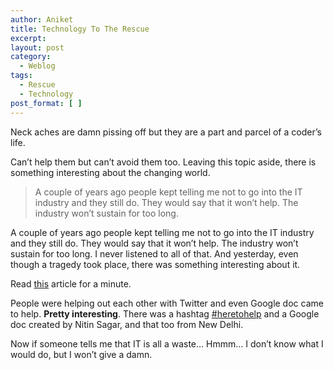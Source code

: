 ```yaml
---
author: Aniket
title: Technology To The Rescue
excerpt:
layout: post
category:
  - Weblog
tags:
  - Rescue
  - Technology
post_format: [ ]
---
```

Neck aches are damn pissing off but they are a part and parcel of a coder’s life.

Can’t help them but can’t avoid them too. Leaving this topic aside, there is something interesting about the changing world.

> A couple of years ago people kept telling me not to go into the IT industry and they still do. They would say that it won’t help. The industry won’t sustain for too long.

A couple of years ago people kept telling me not to go into the IT industry and they still do. They would say that it won’t help. The industry won’t sustain for too long. I never listened to all of that. And yesterday, even though a tragedy took place, there was something interesting about it.

Read [this][1] article for a minute.

People were helping out each other with Twitter and even Google doc came to help. **Pretty interesting**. There was a hashtag [#heretohelp][2] and a Google doc created by Nitin Sagar, and that too from New Delhi.

Now if someone tells me that IT is all a waste… Hmmm… I don’t know what I would do, but I won’t give a damn.

 [1]: http://www.guardian.co.uk/technology/2011/jul/13/google-mumbai-blasts
 [2]: http://twitter.com/search?q=%23here2help